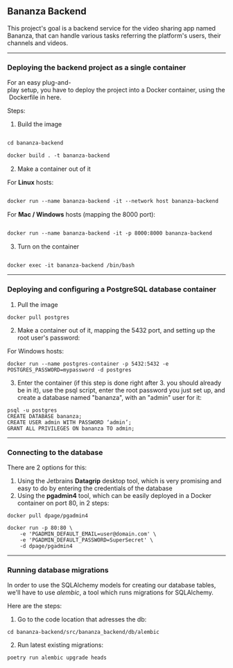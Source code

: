 ## Bananza Backend
This project's goal is a backend service for the video sharing app named Bananza, that can handle various tasks
referring the platform's users, their channels and videos.

---

### Deploying the backend project as a single container
For an easy plug-and-play setup, you have to deploy the project into a Docker container, using the Dockerfile in here.

Steps:

1. Build the image

 ````dockerfile

 cd bananza-backend

 docker build . -t bananza-backend 

 ````

  

2. Make a container out of it


 For **Linux** hosts:

 ````dockerfile

 docker run --name bananza-backend -it --network host bananza-backend

 ````

 For **Mac / Windows** hosts (mapping the 8000 port):

 ````dockerfile

 docker run --name bananza-backend -it -p 8000:8000 bananza-backend

 ````

3. Turn on the container

 ````dockerfile

 docker exec -it bananza-backend /bin/bash

 ````

-----------------

### Deploying and configuring a PostgreSQL database container

1. Pull the image 

```
docker pull postgres
```

2. Make a container out of it, mapping the 5432 port, and setting up the root user's password:

For Windows hosts:
```
docker run --name postgres-container -p 5432:5432 -e POSTGRES_PASSWORD=mypassword -d postgres
```

3. Enter the container (if this step is done right after 3. you should already be in it), use the psql script, enter the root password you just set up, and create a database named "bananza", with an "admin" user for it:
```
psql -u postgres
CREATE DATABASE bananza;
CREATE USER admin WITH PASSWORD ‘admin’; 
GRANT ALL PRIVILEGES ON bananza TO admin;
```

---

### Connecting to the database 

There are 2 options for this:
1. Using the Jetbrains **Datagrip** desktop tool, which is very promising and easy to do by entering the credentials of the database
2. Using the **pgadmin4** tool, which can be easily deployed in a Docker container on port 80, in 2 steps:
```
docker pull dpage/pgadmin4

docker run -p 80:80 \
    -e 'PGADMIN_DEFAULT_EMAIL=user@domain.com' \
    -e 'PGADMIN_DEFAULT_PASSWORD=SuperSecret' \
    -d dpage/pgadmin4
```

---

### Running database migrations

In order to use the SQLAlchemy models for creating our database tables, we'll have to use *alembic*, a tool which runs migrations for SQLAlchemy.

Here are the steps:

1. Go to the code location that adresses the db:
```
cd bananza-backend/src/bananza_backend/db/alembic
```
2. Run latest existing migrations:
```
poetry run alembic upgrade heads
```
